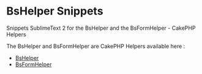 BsHelper Snippets
=======================

Snippets SublimeText 2 for the BsHelper and the BsFormHelper - CakePHP Helpers

The BsHelper and BsFormHelper are CakePHP Helpers available here : 

* [BsHelper](https://github.com/WebAndCow/CakePHP-Bootstrap-3-HtmlHelper "Bootstrap Helper for CakePHP")
* [BsFormHelper](https://github.com/WebAndCow/CakePHP-Bootstrap-3-FormHelper "Bootstrap Form Helper for CakePHP")
